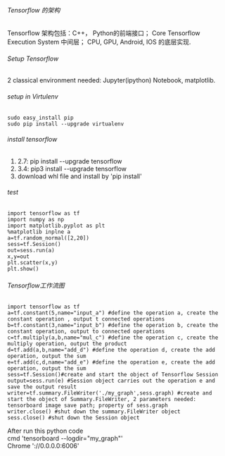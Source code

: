 ###### Tensorflow 的架构
Tensorflow 架构包括：C++， Python的前端接口； Core Tensorflow Execution System 中间层； CPU, GPU, Android, IOS 的底层实现.

###### Setup Tensorflow
2 classical environment needed: Jupyter(ipython) Notebook, matplotlib.

###### setup in Virtulenv
    sudo easy_install pip 
    sudo pip install --upgrade virtualenv

###### install tensorflow
1. 2.7: pip install --upgrade tensorflow
2. 3.4: pip3 install --upgrade tensorflow
3. download whl file and install by 'pip install'

###### test
    import tensorflow as tf
    import numpy as np
    import matplotlib.pyplot as plt
    %matplotlib inplne a
    a=tf.random_normal([2,20])
    sess=tf.Session()
    out=sess.run(a)
    x,y=out
    plt.scatter(x,y)
    plt.show()

###### Tensorflow工作流图
    import tensorflow as tf
    a=tf.constant(5,name="input_a") #define the operation a, create the constant operation , output t connected operations
    b=tf.constant(3,name="input_b") #define the operation b, create the constant operation, output to connected operations
    c=tf.multiply(a,b,name="mul_c") #define the operation c, create the multiply operation, output the product
    d=tf.add(a,b,name="add_d") #define the operation d, create the add operation, output the sum
    e=tf.add(c,d,name="add_e") #define the operation e, create the add operation, output the sum
    sess=tf.Session()#create and start the object of Tensorflow Session
    output=sess.run(e) #Session object carries out the operation e and save the output result
    writer=tf.summary.FileWriter('./my_graph',sess.graph) #create and start the object of Summary.FileWriter, 2 parameters needed: tensorboard image save path; property of sess.graph
    writer.close() #shut down the summary.FileWriter object
    sess.close() #shut down the Session object
After run this python code  
cmd 'tensorboard --logdir="my_graph"'  
Chrome '://0.0.0.0:6006'
